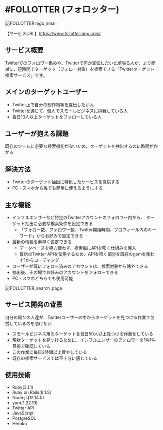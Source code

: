 # #FOLLOTTER (フォロッター)
![FOLLOTTER logo_small](https://user-images.githubusercontent.com/88662582/178427608-2534c030-7327-402f-84ce-d5c5433a627e.png)

【サービスURL】https://www.follotter-app.com/

## サービス概要
Twitterでのフォロワー集めや、Twitterで何か宣伝したいと頑張る人が、より簡単に、短時間でターゲット（フォロー対象）を検索できる「Twitterターゲット検索サービス」です。

## メインのターゲットユーザー
- Twitter上で自分の制作物等を宣伝したい人
- Twitterを通じて、個人でスモールビジネスに挑戦している人
- 毎日10人以上ターゲットをフォローしている人

## ユーザーが抱える課題
既存のツールに必要な検索機能がないため、ターゲットを抽出するのに時間がかかる

## 解決方法
- Twitterのターゲット抽出に特化したサービスを提供する
- PC・スマホから誰でも簡単に使えるようにする

## 主な機能
- インフルエンサーなど特定のTwitterアカウントのフォロワー内から、 ターゲット抽出に必要な検索条件を設定できる
    - 「フォロー数、フォロワー数、Twitter開始時期、プロフィール内のキーワード」からお好みで設定できる
- 最新の情報を素早く設定できる
    - データベースを極力使わず、検索毎にAPIを叩く仕組みを導入
    - 最新のTwitter APIを使用するため、APIを叩く部分を既存のgemを使わず1からコーディング
- ユーザーが既にフォロー済みのアカウントは、検索対象から除外できる
- 抽出後、その場でお好みのアカウントをフォローできる
- PC・スマホどちらでも使用可能<br>

![FOLLOTTER_search_page](https://user-images.githubusercontent.com/88662582/178616540-5c6d51b6-241d-4ab7-b64f-388a9fbccdbe.png)

## サービス開発の背景
自分の周りの人達が、Twitterユーザーの中からターゲットを見つける作業で苦労しているのを助けたい
- スモールビジネス用のターゲットを毎日50人以上見つける作業をしている
- 現状ターゲットを見つけるために、インフルエンサーのフォロワーを1件1件目視で確認している
- この作業に毎日2時間以上費やしている
- 既存の検索サービスでは不十分に感じている

## 使用技術
- Ruby(3.1.1)
- Ruby on Rails(6.1.5)
- Node.js(12.14.0)
- yarn(1.22.19)
- Twitter API
- JavaScript
- PostgreSQL
- Heroku